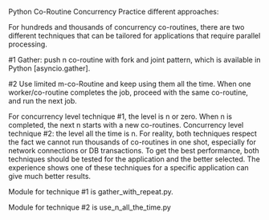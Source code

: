 Python Co-Routine Concurrency Practice different approaches:

For hundreds and thousands of concurrency co-routines, there are two different techniques that can be tailored for applications that require parallel processing.

#1 Gather: push n co-routine with fork and joint pattern, which is available in Python [asyncio.gather].

#2 Use limited m-co-Routine and keep using them all the time. When one worker/co-routine completes the job, proceed with
the same co-routine, and run the next job.

For concurrency level technique #1, the level is n or zero. When n is completed, the next n starts with a new co-routines.
Concurrency level technique #2: the level all the time is n.
For reality, both techniques respect the fact we cannot run thousands of co-routines in one shot, especially for network connections or DB transactions.
To get the best performance, both techniques should be tested for the application and the better selected.
The experience shows one of these techniques for a specific application can give much better results.

Module for technique #1 is gather_with_repeat.py.

Module for technique #2 is use_n_all_the_time.py
